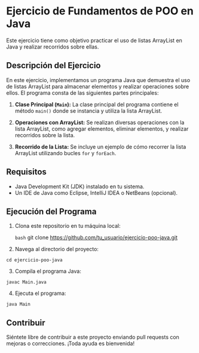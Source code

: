 # Ejercicio de Fundamentos de POO en Java

Este ejercicio tiene como objetivo practicar el uso de listas ArrayList en Java y realizar recorridos sobre ellas.

## Descripción del Ejercicio

En este ejercicio, implementamos un programa Java que demuestra el uso de listas ArrayList para almacenar elementos y realizar operaciones sobre ellos. El programa consta de las siguientes partes principales:

1. **Clase Principal (`Main`):** La clase principal del programa contiene el método `main()` donde se instancia y utiliza la lista ArrayList.

2. **Operaciones con ArrayList:** Se realizan diversas operaciones con la lista ArrayList, como agregar elementos, eliminar elementos, y realizar recorridos sobre la lista.

3. **Recorrido de la Lista:** Se incluye un ejemplo de cómo recorrer la lista ArrayList utilizando bucles `for` y `forEach`.

## Requisitos

- Java Development Kit (JDK) instalado en tu sistema.
- Un IDE de Java como Eclipse, IntelliJ IDEA o NetBeans (opcional).

## Ejecución del Programa

1. Clona este repositorio en tu máquina local:

   ```bash```
   git clone https://github.com/tu_usuario/ejercicio-poo-java.git

2. Navega al directorio del proyecto:

  ``` cd ejercicio-poo-java ```

3. Compila el programa Java:

``` javac Main.java ```

4. Ejecuta el programa:

``` java Main ```

## Contribuir

Siéntete libre de contribuir a este proyecto enviando pull requests con mejoras o correcciones. ¡Toda ayuda es bienvenida!



